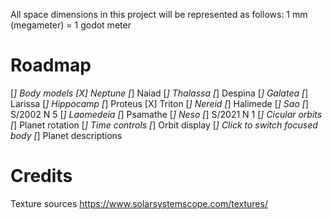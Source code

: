 All space dimensions in this project will be represented as follows: 1 mm (megameter) = 1 godot meter

# Roadmap
[_] Body models
	[X] Neptune
	[_] Naiad
	[_] Thalassa
	[_] Despina
	[_] Galatea
	[_] Larissa
	[_] Hippocamp
	[_] Proteus
	[X] Triton
	[_] Nereid
	[_] Halimede
	[_] Sao
	[_] S/2002 N 5
	[_] Laomedeia
	[_] Psamathe
	[_] Neso
	[_] S/2021 N 1
[_] Cicular orbits
	[_] Planet rotation
	[_] Time controls
	[_] Orbit display
[_] Click to switch focused body
[_] Planet descriptions

# Credits
Texture sources
	https://www.solarsystemscope.com/textures/
